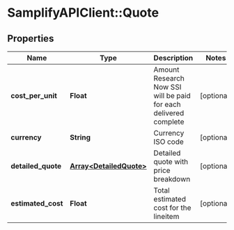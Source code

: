 # SamplifyAPIClient::Quote

## Properties
Name | Type | Description | Notes
------------ | ------------- | ------------- | -------------
**cost_per_unit** | **Float** | Amount Research Now SSI will be paid for each delivered complete | [optional] 
**currency** | **String** | Currency ISO code | [optional] 
**detailed_quote** | [**Array&lt;DetailedQuote&gt;**](DetailedQuote.md) | Detailed quote with price breakdown | [optional] 
**estimated_cost** | **Float** | Total estimated cost for the lineitem | [optional] 


